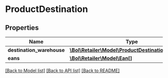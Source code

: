 # ProductDestination

## Properties
Name | Type | Description | Notes
------------ | ------------- | ------------- | -------------
**destination_warehouse** | [**\Bol\Retailer\Model\ProductDestinationWarehouse**](ProductDestinationWarehouse.md) |  | 
**eans** | [**\Bol\Retailer\Model\Ean[]**](Ean.md) |  | 

[[Back to Model list]](../../README.md#documentation-for-models) [[Back to API list]](../../README.md#documentation-for-api-endpoints) [[Back to README]](../../README.md)

